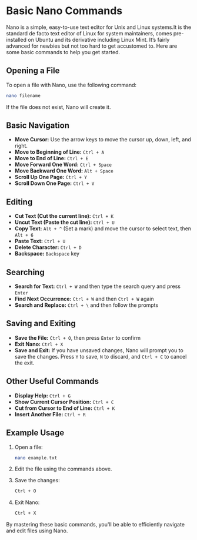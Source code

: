 # Basic Nano Commands

Nano is a simple, easy-to-use text editor for Unix and Linux systems.It is the standard de facto text editor of Linux for system maintainers, comes pre-installed on Ubuntu and its derivative including Linux Mint. It’s fairly advanced for newbies but not too hard to get accustomed to. Here are some basic commands to help you get started.

## Opening a File

To open a file with Nano, use the following command:

```sh
nano filename
```

If the file does not exist, Nano will create it.

## Basic Navigation

- **Move Cursor:** Use the arrow keys to move the cursor up, down, left, and right.
- **Move to Beginning of Line:** `Ctrl + A`
- **Move to End of Line:** `Ctrl + E`
- **Move Forward One Word:** `Ctrl + Space`
- **Move Backward One Word:** `Alt + Space`
- **Scroll Up One Page:** `Ctrl + Y`
- **Scroll Down One Page:** `Ctrl + V`

## Editing

- **Cut Text (Cut the current line):** `Ctrl + K`
- **Uncut Text (Paste the cut line):** `Ctrl + U`
- **Copy Text:** `Alt + ^` (Set a mark) and move the cursor to select text, then `Alt + 6`
- **Paste Text:** `Ctrl + U`
- **Delete Character:** `Ctrl + D`
- **Backspace:** `Backspace` key

## Searching

- **Search for Text:** `Ctrl + W` and then type the search query and press `Enter`
- **Find Next Occurrence:** `Ctrl + W` and then `Ctrl + W` again
- **Search and Replace:** `Ctrl + \` and then follow the prompts

## Saving and Exiting

- **Save the File:** `Ctrl + O`, then press `Enter` to confirm
- **Exit Nano:** `Ctrl + X`
- **Save and Exit:** If you have unsaved changes, Nano will prompt you to save the changes. Press `Y` to save, `N` to discard, and `Ctrl + C` to cancel the exit.

## Other Useful Commands

- **Display Help:** `Ctrl + G`
- **Show Current Cursor Position:** `Ctrl + C`
- **Cut from Cursor to End of Line:** `Ctrl + K`
- **Insert Another File:** `Ctrl + R`

## Example Usage

1. Open a file:
    ```sh
    nano example.txt
    ```

2. Edit the file using the commands above.

3. Save the changes:
    ```sh
    Ctrl + O
    ```

4. Exit Nano:
    ```sh
    Ctrl + X
    ```

By mastering these basic commands, you'll be able to efficiently navigate and edit files using Nano.
